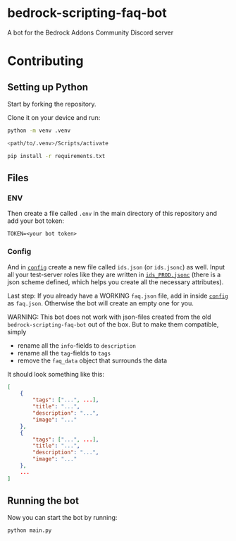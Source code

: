 # bedrock-scripting-faq-bot
A bot for the Bedrock Addons Community Discord server

# Contributing

## Setting up Python

Start by forking the repository.

Clone it on your device and run:

```bash
python -m venv .venv

<path/to/.venv>/Scripts/activate

pip install -r requirements.txt
```

## Files

### ENV

Then create a file called `.env` in the main directory of this repository and add your bot token:

```
TOKEN=<your bot token>
```

### Config

And in [`config`](./config) create a new file called `ids.json` (or `ids.jsonc`) as well. Input all your test-server roles like they are written in [`ids_PROD.jsonc`](./config/ids_PROD.jsonc) (there is a json scheme defined, which helps you create all the necessary attributes).

Last step: If you already have a WORKING `faq.json` file, add in inside [`config`](./config) as `faq.json`. Otherwise the bot will create an empty one for you.

WARNING: This bot does not work with json-files created from the old `bedrock-scripting-faq-bot` out of the box. But to make them compatible, simply
- rename all the `info`-fields to `description` 
- rename all the `tag`-fields to `tags`
- remove the `faq_data` object that surrounds the data

It should look something like this:

```json
[
    {
        "tags": ["...", ...],
        "title": "...",
        "description": "...",
        "image": "..."
    },
    {
        "tags": ["...", ...],
        "title": "...",
        "description": "...",
        "image": "..."
    },
    ...
]
```

## Running the bot

Now you can start the bot by running:

```bash
python main.py
```

